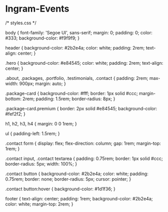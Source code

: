 # Ingram-Events
/* styles.css */

body {
  font-family: 'Segoe UI', sans-serif;
  margin: 0;
  padding: 0;
  color: #333;
  background-color: #f9f9f9;
}

header {
  background-color: #2b2e4a;
  color: white;
  padding: 2rem;
  text-align: center;
}

.hero {
  background-color: #e84545;
  color: white;
  padding: 2rem;
  text-align: center;
}

.about, .packages, .portfolio, .testimonials, .contact {
  padding: 2rem;
  max-width: 900px;
  margin: auto;
}

.package-card {
  background-color: #fff;
  border: 1px solid #ccc;
  margin-bottom: 2rem;
  padding: 1.5rem;
  border-radius: 8px;
}

.package-card.premium {
  border: 2px solid #e84545;
  background-color: #fef2f2;
}

h1, h2, h3, h4 {
  margin: 0 0 1rem;
}

ul {
  padding-left: 1.5rem;
}

.contact form {
  display: flex;
  flex-direction: column;
  gap: 1rem;
  margin-top: 1rem;
}

.contact input, .contact textarea {
  padding: 0.75rem;
  border: 1px solid #ccc;
  border-radius: 5px;
  width: 100%;
}

.contact button {
  background-color: #2b2e4a;
  color: white;
  padding: 0.75rem;
  border: none;
  border-radius: 5px;
  cursor: pointer;
}

.contact button:hover {
  background-color: #1d1f36;
}

footer {
  text-align: center;
  padding: 1rem;
  background-color: #2b2e4a;
  color: white;
  margin-top: 2rem;
}
